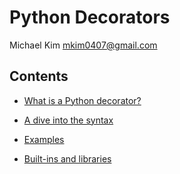 # Python Decorators

Michael Kim <mkim0407@gmail.com>

## Contents

* [What is a Python decorator?](1-intro/README.md)

* [A dive into the syntax](2-syntax/README.md)

* [Examples](3-examples/README.md)

* [Built-ins and libraries](4-builtins/README.md)
